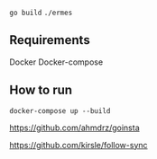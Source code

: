 

`go build`
`./ermes`

## Requirements
Docker
Docker-compose


## How to run
`docker-compose up --build`

https://github.com/ahmdrz/goinsta

https://github.com/kirsle/follow-sync